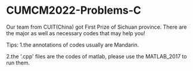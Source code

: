 # CUMCM2022-Problems-C
Our team from CUIT(China) got First Prize of Sichuan province. There are the major as well as necessary codes that may help you!

Tips: 1.the annotations of codes usually are Mandarin.

2.the '.cpp' files are the codes of matlab, please use the MATLAB_2017 to run them.
